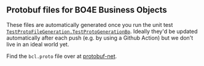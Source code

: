 ## Protobuf files for BO4E Business Objects

These files are automatically generated once you run the unit test [`TestProtoFileGeneration.TestProtoGenerationBo`](/BO4ETestProject/TestProtoFileGeneration.cs). Ideally they'd be updated automatically after each push (e.g. by using a Github Action) but we don't live in an ideal world yet.

Find the `bcl.proto` file over at [protobuf-net](https://github.com/protobuf-net/protobuf-net/blob/4b239629f5f9dbe4770a497f2c81465ab0669504/src/Tools/bcl.proto).
